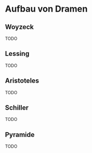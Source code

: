 # Aufbau von Dramen

## Woyzeck

TODO

## Lessing

TODO

## Aristoteles

TODO

## Schiller

TODO

## Pyramide

TODO
